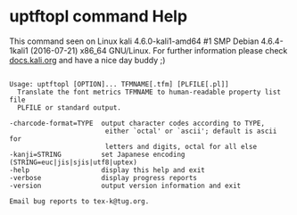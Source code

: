 # uptftopl command Help
 
 This command seen on Linux kali 4.6.0-kali1-amd64 #1 SMP Debian 4.6.4-1kali1 (2016-07-21) x86_64 GNU/Linux. For further information please check [docs.kali.org](docs.kali.org) and have a nice day buddy ;) 

~~~

Usage: uptftopl [OPTION]... TFMNAME[.tfm] [PLFILE[.pl]]
  Translate the font metrics TFMNAME to human-readable property list file
  PLFILE or standard output.

-charcode-format=TYPE  output character codes according to TYPE,
                        either `octal' or `ascii'; default is ascii for
                        letters and digits, octal for all else
-kanji=STRING          set Japanese encoding (STRING=euc|jis|sjis|utf8|uptex)
-help                  display this help and exit
-verbose               display progress reports
-version               output version information and exit

Email bug reports to tex-k@tug.org.

~~~
